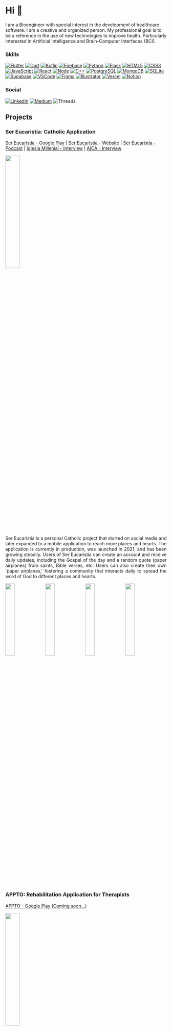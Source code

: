 # Hi :wave:

I am a Bioengineer with special interest in the development of healthcare software. I am a creative and organized person. My professional goal is to be a reference in the use of new technologies to improve health. Particularly interested in Artificial Intelligence and Brain-Computer Interfaces (BCI).

### Skills
[![Flutter](https://img.shields.io/badge/Flutter-02569B?style=for-the-badge&logo=flutter&logoColor=white)]()
[![Dart](https://img.shields.io/badge/Dart-0175C2?style=for-the-badge&logo=dart&logoColor=white)]()
[![Kotlin](https://img.shields.io/badge/Kotlin-0095D5?&style=for-the-badge&logo=kotlin&logoColor=white)]()
[![Firebase](https://img.shields.io/badge/firebase-%23039BE5.svg?style=for-the-badge&logo=firebase)]()
[![Python](https://img.shields.io/badge/Python-14354C?style=for-the-badge&logo=python&logoColor=white)]()
[![Flask](https://img.shields.io/badge/Flask-000000?style=for-the-badge&logo=flask&logoColor=white)]()
[![HTML5](https://img.shields.io/badge/HTML5-E34F26?style=for-the-badge&logo=html5&logoColor=white)]()
[![CSS3](https://img.shields.io/badge/CSS3-1572B6?style=for-the-badge&logo=css3&logoColor=white)]()
[![JavaScript](https://img.shields.io/badge/JavaScript-323330?style=for-the-badge&logo=javascript&logoColor=F7DF1E)]()
[![React](https://img.shields.io/badge/React-20232A?style=for-the-badge&logo=react&logoColor=61DAFB)]()
[![Node](https://img.shields.io/badge/Node.js-339933?style=for-the-badge&logo=nodedotjs&logoColor=white)]()
[![C++](https://img.shields.io/badge/C%2B%2B-00599C?style=for-the-badge&logo=c%2B%2B&logoColor=white)]()
[![PostgreSQL](https://img.shields.io/badge/PostgreSQL-316192?style=for-the-badge&logo=postgresql&logoColor=white)]()
[![MongoDB](https://img.shields.io/badge/MongoDB-4EA94B?style=for-the-badge&logo=mongodb&logoColor=white)]()
[![SQLite](https://img.shields.io/badge/SQLite-07405E?style=for-the-badge&logo=sqlite&logoColor=white)]()
[![Supabase](https://img.shields.io/badge/Supabase-181818?style=for-the-badge&logo=supabase&logoColor=white)]()
[![VSCode](https://img.shields.io/badge/Visual_Studio_Code-0078D4?style=for-the-badge&logo=visual%20studio%20code&logoColor=white)]()
[![Figma](https://img.shields.io/badge/Figma-F24E1E?style=for-the-badge&logo=figma&logoColor=white)]()
[![Illustrator](https://img.shields.io/badge/Adobe%20Illustrator-FF9A00?style=for-the-badge&logo=adobe%20illustrator&logoColor=white)]()
[![Vercel](https://img.shields.io/badge/Vercel-000000?style=for-the-badge&logo=vercel&logoColor=white)]()
[![Notion](https://img.shields.io/badge/Notion-000000?style=for-the-badge&logo=notion&logoColor=white)]()

### Social

[![LinkedIn](https://img.shields.io/badge/LinkedIn-0077B5?style=for-the-badge&logo=linkedin&logoColor=white)](https://www.linkedin.com/in/facubrt/)
[![Medium](https://img.shields.io/badge/Medium-12100E?style=for-the-badge&logo=medium&logoColor=white)](https://medium.com/@facubrt)
![Threads](https://img.shields.io/badge/Threads-000000?style=for-the-badge&logo=Threads&logoColor=white)

## Projects
### Ser Eucaristía: Catholic Application
[Ser Eucaristía - Google Play](https://play.google.com/store/apps/details?id=com.sereucaristia) | [Ser Eucaristía - Website](https://www.sereucaristia.com.ar/) | [Ser Eucaristía - Podcast](https://open.spotify.com/show/7E8f2o8GWoTCz2wSguligJ?si=dcaf2bfc25af4833) | [Iglesia Millenial - Interview](https://iglesiamillennial.com/2020/06/18/ser-eucaristia-ser-detalles-del-amor-de-dios/) | [AICA - Interview](https://aica.org/noticia-ser-eucaristia-un-proyecto-de-evangelizacion-joven-en-las-redes-sociales)

<img src="https://i.imgur.com/ATfESGp.png" width=30%> 

<p align="justify">
Ser Eucaristía is a personal Catholic project that started on social media and later expanded to a mobile application to reach more places and hearts. The application is currently in production, was launched in 2021, and has been growing steadily. Users of Ser Eucaristía can create an account and receive daily updates, including the Gospel of the day and a random quote (paper airplanes) from saints, Bible verses, etc. Users can also create their own 'paper airplanes,' fostering a community that interacts daily to spread the word of God to different places and hearts.
</p>
<p>
  <img src="https://i.imgur.com/I0ky1dj.png" width=24%> 
  <img src="https://i.imgur.com/bNVTwOS.png" width=24%> 
  <img src="https://i.imgur.com/yD7i0rD.png" width=24%> 
  <img src="https://i.imgur.com/6JNZXoA.png" width=24%> 
</p>

### APPTO: Rehabilitation Application for Therapists
[APPTO - Google Play (Coming soon...)]()

<img src="https://i.imgur.com/cCXXDUS.png" width=30%> 

</p>
APPTO is a mobile application designed for rehabilitation professionals who work independently, providing services at patients' homes. The application allows professionals to create an account, manage patient records, and track rehabilitation evaluations. Additionally, APPTO enables the creation of automated reports, provides a session schedule, and stores all professional observations made during each evaluation.
</p>

<p>
  <img src="https://i.imgur.com/EjySxxg.png" width=24%> 
  <img src="https://i.imgur.com/bNzIEn6.png" width=24%> 
  <img src="https://i.imgur.com/hfu54hH.png" width=24%> 
  <img src="https://i.imgur.com/RB88qbT.png" width=24%> 
</p>

### Cognitask: BCI system based on P300 for cognitive therapies
[Cognitask - Repository](https://github.com/facubrt/cognitask) | [Cognitask - Website](https://facubrt.github.io/cognitask/) | [Cognitask - Latin IEEE Transaction](https://latamt.ieeer9.org/index.php/transactions/article/view/6030)

<img src="https://i.imgur.com/R4wnq54.png" width=30%> 

<p align="justify">
Cognitask is part of a Final Bioengineering Project titled "Development of a P300-Based BCI for Cognitive Rehabilitation of Adults with Attention Deficit" at the Faculty of Engineering (UNER). It features two interfaces: one for the professional and one for the patient. The professional interface allows for patient data entry, session configuration, and real-time session information. It also lets the professional control the system's operation. The patient interface, displayed on a separate screen, shows the tasks, progress, and feedback. The tasks involve arranging images in a stimulation matrix using a P300-based BCI, which detects the user's focus on specific cells. There are three types of tasks: Words, Sequences, and Puzzles, varying in complexity.
</p>

<p>
  <img src="https://facubrt.github.io/cognitask/assets/img/profesional.svg" width=47.5%> 
  <img src="https://facubrt.github.io/cognitask/assets/img/usuario.svg" width=44%>
</p>

### PyETO: Automation of Occupational Therapy evaluations

<img src="https://i.imgur.com/hXcJULv.png" width=30%>

<p align="justify">
PyETO is a Flask application developed with the aim of providing an efficient tool to streamline the assessment and reporting process for the Occupational Therapy CR service at Fleni. The software is hosted on Fleni's server and includes a database for patient management. Each patient can have an admission report, discharge report, and associated FIM reports. These reports can be downloaded for editing in Word and Excel formats using templates provided by the service.
</p>
<p>
  <img src="https://i.imgur.com/cHXlwK4.png" width=48%> 
  <img src="https://i.imgur.com/qYOOpS7.png" width=48%>
</p>

### Basic COM, Groups KEY, Voice COM, Routes COM: Augmentative and alternative communication applications
[Basic COM - Repository](https://github.com/facubrt/flutter--basic-com-app) | [Groups KEY - Repository](https://github.com/facubrt/flutter--groups-key-app) | [Voice COM - Repository](https://github.com/facubrt/flutter--voice-com-app) | [Routes COM - Repository](https://github.com/facubrt/flutter--routes-com-app) 

<p>
  <img src="https://i.imgur.com/4ps3Cng.png" width=30%>
  <img src="https://i.imgur.com/UUNFTR1.png" width=30%> 
  <img src="https://i.imgur.com/LUYs5Le.png" width=30%>
  <img src="https://i.imgur.com/01yTbPI.png" width=30%> 
</p>

<p align="justify">
While these applications are individual in nature, together they cover the essential aspects of communication through communication boards, group keyboards, route-based communication, among other features. These applications are designed to be used both by professionals during rehabilitation sessions and by patients in their daily lives.
</p>

<p>
  <img src="https://i.imgur.com/rybjUsu.png" width=24%>
  <img src="https://i.imgur.com/8XOxY72.png" width=24%> 
  <img src="https://i.imgur.com/d2Bp2r2.png" width=24%>
  <img src="https://i.imgur.com/mIu7YVX.png" width=24%> 
</p>
